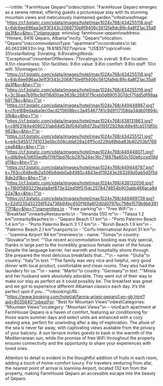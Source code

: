 ---\ntitle: "FarmHouse Qeparo"\ndescription: "FarmHouse Qeparo emerges as a serene retreat, offering guests a picturesque stay with its stunning mountain views and meticulously maintained garden."\nfeaturedImage: "https://cf.bstatic.com/xdata/images/hotel/max1024x768/434255118.jpg?k=6dc6ee696aa3e1f3f343c2068710e6f9406c5612fa9dc89c4a8f21ac35a9da3f&o=&hp=1"\nlanguage: en\nslug: farmhouse-qeparo\naddress: "Himare, 9416 Qeparo, Albania"\ncity: "Qeparo"\nlocation: "Qeparo"\naccommodationType: "apartment"\ncoordinates:\n  lat: 40.06239633\n  lng: 19.81857927\nprice: "US$35"\npriceFrom: 35\nstarRating: 3\nrating: 9.8\nratingWords: "Exceptional"\nnumberOfReviews: 71\nratings:\n  overall: 9.8\n  location: 9.5\n  cleanliness: 10\n  facilities: 9.6\n  value: 9.8\n  comfort: 9.8\n  staff: 10\n  wifi: 10\nimages:\n  - "https://cf.bstatic.com/xdata/images/hotel/max1024x768/434255118.jpg?k=6dc6ee696aa3e1f3f343c2068710e6f9406c5612fa9dc89c4a8f21ac35a9da3f&o=&hp=1"\n  - "https://cf.bstatic.com/xdata/images/hotel/max1024x768/434255119.jpg?k=3c3baa7b91bc9d118d00ae3638c2683f79ceb0d6905307dcf71dd5df99aab977&o=&hp=1"\n  - "https://cf.bstatic.com/xdata/images/hotel/max1024x768/449448967.jpg?k=cfce168edaaba1ec0acd215608bcc3a45467781c9d9117158da34db0f894c3fb&o=&hp=1"\n  - "https://cf.bstatic.com/xdata/images/hotel/max1024x768/438131863.jpg?k=c8f63184e4090231ab64d53bf04d1d9d72ba1195f2929dc68e4fca517df0c962&o=&hp=1"\n  - "https://cf.bstatic.com/xdata/images/hotel/max1024x768/434255121.jpg?k=e4c545517741033e0bc508cddaf28a24ff5cd229d49bba83b40203bf768cea84&o=&hp=1"\n  - "https://cf.bstatic.com/xdata/images/hotel/max1024x768/449448071.jpg?k=d9b9e47d655edfb1116f5bd76cb297b24ec16c718678a650c150e6cced19dd11&o=&hp=1"\n  - "https://cf.bstatic.com/xdata/images/hotel/max1024x768/449448787.jpg?k=793cc6d8edb2a506b8deb0a84985c4843ed119243e263268d5ab5d5f5d8de2d1&o=&hp=1"\n  - "https://cf.bstatic.com/xdata/images/hotel/max1024x768/438132056.jpg?k=1180f5893229ea1a8ef873e32ed19f515dc2578474654b903abb466aca8d22a7&o=&hp=1"\n  - "https://cf.bstatic.com/xdata/images/hotel/max1024x768/449469739.jpg?k=52d1235d32256f52a736b94bc650f169a6f2d0d0797bc798e1579b9bb39177f1&o=&hp=1"\namenities:\n  - "Free parking"\n  - "Free WiFi"\n  - "Breakfast"\nnearbyRestaurants:\n  - "Veranda 550 m"\n  - "Talasa 1.2 km"\nnearbyBeaches:\n  - "Qeparo Beach 1.1 km"\n  - "Porto Palermo Beach 1.4 km"\n  - "Porto Palermo Beach 3 1.7 km"\n  - "Borsh Beach 1.9 km"\n  - "Palermo Beach 2.1 km"\nairports:\n  - "Corfu International Airport 51 km"\n  - "Ioannina Airport 94 km"\nreviews:\n  - name: "Tomas"\n    country: "Slovakia"\n    text: "“Our recent accommodation booking was truly special, thanks in large part to the incredibly gracious female owner of the house. Despite the language barrier, her warmth and hospitality shone through. She prepared the most delicious breakfasts that...”"\n  - name: "Giulia"\n    country: "Italy"\n    text: "“The family was very nice and helpful, very good dinner with local product, comfortable and clean rooms.
They also had the laundery for us.”"\n  - name: "Martin"\n    country: "Germany"\n    text: "“Mirela and her husband were absolutely adorable. They went out of their way to make our stay as perfect as it could possibly be. The breakfast was great and we got to experience different Albanian classics each day. It’s the perfect spot if you...”"\nbookingURL: "https://www.booking.com/hotel/al/farma-arjani-qeparo1.en-gb.html?aid=8035640"\nbestFor: "Best for Mountain Views"\nbestCategories: "Mountain Views"\ncategory: "Mountain Views"\n---\n\nEach apartment at FarmHouse Qeparo is a haven of comfort, featuring air conditioning for those warm summer days and select units are enhanced with a cozy seating area, perfect for unwinding after a day of exploration. The allure of the sea is never far away, with captivating views available from the privacy of your balcony. A sun terrace invites guests to bask in the warmth of the Mediterranean sun, while the promise of free WiFi throughout the property ensures connectivity and the opportunity to share your experiences with loved ones.

Attention to detail is evident in the thoughtful addition of fruits in each room, adding a touch of home-comfort luxury. For travelers venturing from afar, the nearest point of arrival is Ioannina Airport, located 132 km from the property, making FarmHouse Qeparo an accessible escape into the beauty of Qeparo.